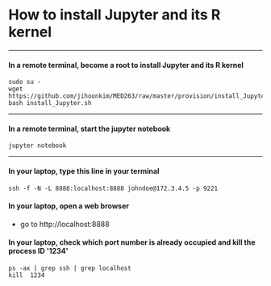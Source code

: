 # How to install Jupyter and its R kernel

---

#### In a remote terminal, become a root to install Jupyter and its R kernel
```Shell
sudo su -
wget https://github.com/jihoonkim/MED263/raw/master/provision/install_Jupyter.sh
bash install_Jupyter.sh
```

---


#### In a remote terminal, start the jupyter notebook
```Shell
jupyter notebook
```

---

#### In your laptop, type this line in your terminal
```Shell
ssh -f -N -L 8888:localhost:8888 johndoe@172.3.4.5 -p 9221
```

#### In your laptop, open a web browser
- go to http://localhost:8888

#### In your laptop, check which port number is already occupied and kill the process ID '1234'
```Shell
ps -ax | grep ssh | grep localhost
kill  1234
```